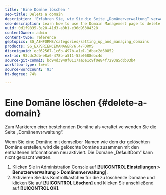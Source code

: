 ```yaml
---
title: 'Eine Domäne löschen '
seo-title: Delete a domain
description: 'Erfahren Sie, wie Sie die Seite „Domänenverwaltung“ verwenden, um eine Domäne zu löschen oder um eine bestehende Domäne als veraltet zu markieren. '
seo-description: Learn how to use the Domain Management page to delete a domain or to mark an existing domain as obsolete.
uuid: 0d1f9835-3e28-41d3-a3b1-e36d95384328
contentOwner: admin
content-type: reference
geptopics: SG_AEMFORMS/categories/setting_up_and_managing_domains
products: SG_EXPERIENCEMANAGER/6.4/FORMS
discoiquuid: ec062567-1c6b-497b-a1e7-1dbac2d60852
exl-id: 93cdc2db-e8a6-478b-a511-53e0688ebc4d
source-git-commit: bd94d3949f0117aa3e1c9f0e84f7293a5d6b03b4
workflow-type: tm+mt
source-wordcount: '93'
ht-degree: 74%

---
```


# Eine Domäne löschen {#delete-a-domain}

Zum Markieren einer bestehenden Domäne als veraltet verwenden Sie die Seite „Domänenverwaltung“.

Wenn Sie eine Domäne mit demselben Namen wie dem der gelöschten Domäne erstellen, wird die gelöschte Domäne zusammen mit den enthaltenen Informationen neu aktiviert. Die Domäne „DefaultDom“ kann nicht gelöscht werden.

1. Klicken Sie in Administration Console auf **[!UICONTROL Einstellungen > Benutzerverwaltung > Domänenverwaltung]**.
1. Aktivieren Sie das Kontrollkästchen für die zu löschende Domäne und klicken Sie auf **[!UICONTROL Löschen]** und klicken Sie anschließend auf **[!UICONTROL OK]**.
